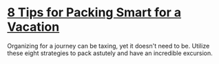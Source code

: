 
# [8 Tips for Packing Smart for a Vacation](https://www.mindhaste.com/t/packing-tips/8-tips-for-packing-smart-for-a-vacation-53)

Organizing for a journey can be taxing, yet it doesn't need to be. Utilize these eight strategies to pack astutely and have an incredible excursion.
    